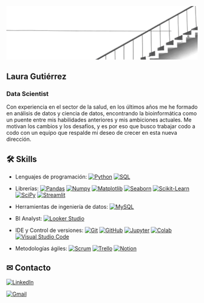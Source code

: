 ![img](stairs.jpg)

## Laura Gutiérrez
### Data Scientist
Con experiencia en el sector de la salud, en los últimos años me he formado en análisis de datos y ciencia de datos, encontrando la bioinformática como un puente entre mis habilidades anteriores y mis ambiciones actuales. Me motivan los cambios y los desafíos, y es por eso que busco trabajar codo a codo con un equipo que respalde mi deseo de crecer en esta nueva dirección.

## 🛠 Skills
- Lenguajes de programación: [![Python](https://img.shields.io/badge/Python-3776AB?style=for-the-badge&logo=python&logoColor=white)](https://www.python.org/) [![SQL](https://img.shields.io/badge/SQL-4479A1?style=for-the-badge&logo=sql&logoColor=white)](https://en.wikipedia.org/wiki/SQL)

- Librerías: [![Pandas](https://img.shields.io/badge/Pandas-150458?style=for-the-badge&logo=pandas&logoColor=white)](https://pandas.pydata.org/) [![Numpy](https://img.shields.io/badge/Numpy-013243?style=for-the-badge&logo=numpy&logoColor=white)](https://numpy.org/) [![Matplotlib](https://img.shields.io/badge/Matplotlib-11557c?style=for-the-badge&logo=matplotlib&logoColor=white)](https://matplotlib.org/) [![Seaborn](https://img.shields.io/badge/Seaborn-3776AB?style=for-the-badge&logo=seaborn&logoColor=white)](https://seaborn.pydata.org/) [![Scikit-Learn](https://img.shields.io/badge/Scikit--Learn-F7931E?style=for-the-badge&logo=scikit-learn&logoColor=white)](https://scikit-learn.org/) [![SciPy](https://img.shields.io/badge/SciPy-8CAAE6?style=for-the-badge&logo=scipy&logoColor=white)](https://scipy.org/) [![Streamlit](https://img.shields.io/badge/Streamlit-FF4B4B?style=for-the-badge&logo=streamlit&logoColor=white)](https://streamlit.io/)
  
- Herramientas de ingeniería de datos: [![MySQL](https://img.shields.io/badge/MySQL-4479A1?style=for-the-badge&logo=mysql&logoColor=white)](https://www.mysql.com/)

- BI Analyst: [![Looker Studio](https://img.shields.io/badge/Looker_Studio-4285F4?style=for-the-badge&logo=looker&logoColor=white)](https://lookerstudio.google.com/)

- IDE y Control de versiones: [![Git](https://img.shields.io/badge/Git-F05032?style=for-the-badge&logo=git&logoColor=white)](https://git-scm.com/) [![GitHub](https://img.shields.io/badge/GitHub-181717?style=for-the-badge&logo=github&logoColor=white)](https://github.com/) [![Jupyter](https://img.shields.io/badge/Jupyter-F37626?style=for-the-badge&logo=jupyter&logoColor=white)](https://jupyter.org/) [![Colab](https://img.shields.io/badge/Colab-F9AB00?style=for-the-badge&logo=google-colab&logoColor=white)](https://colab.research.google.com/) [![Visual Studio Code](https://img.shields.io/badge/Visual_Studio_Code-0078d7?style=for-the-badge&logo=visual-studio-code&logoColor=white)](https://code.visualstudio.com/)

- Metodologías ágiles: [![Scrum](https://img.shields.io/badge/Scrum-6DB33F?style=for-the-badge&logo=scrum&logoColor=white)](https://www.scrum.org/) [![Trello](https://img.shields.io/badge/Trello-0079BF?style=for-the-badge&logo=trello&logoColor=white)](https://trello.com/) [![Notion](https://img.shields.io/badge/Notion-000000?style=for-the-badge&logo=notion&logoColor=white)](https://www.notion.so/)

## ✉ Contacto

[![LinkedIn](https://img.shields.io/badge/LinkedIn-0077B5?style=for-the-badge&logo=linkedin&logoColor=white)](https://www.linkedin.com/in/lauridangut)

[![Gmail](https://img.shields.io/badge/Email-D14836?style=for-the-badge&logo=gmail&logoColor=white)](mailto:lauridangut@gmail.com)



